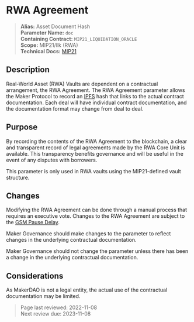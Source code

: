 # RWA Agreement

>**Alias:** Asset Document Hash   
>**Parameter Name:** `doc`  
>**Containing Contract:** `MIP21_LIQUIDATION_ORACLE`  
>**Scope:** MIP21/Ilk (RWA)  
>**Technical Docs:** [MIP21](https://mips.makerdao.com/mips/details/MIP21)  

## Description

Real-World Asset (RWA) Vaults are dependent on a contractual arrangement, the RWA Agreement. The RWA Agreement parameter allows the Maker Protocol to record an [IPFS](https://ipfs.tech) hash that links to the actual contract documentation. Each deal will have individual contract documentation, and the documentation format may change from deal to deal.

## Purpose
By recording the contents of the RWA Agreement to the blockchain, a clear and transparent record of legal agreements made by the RWA Core Unit is available. This transparency benefits governance and will be useful in the event of any disputes with borrowers.

This parameter is only used in RWA vaults using the MIP21-defined vault structure.

## Changes
Modifying the RWA Agreement can be done through a manual process that requires an executive vote. Changes to the RWA Agreement are subject to the [GSM Pause Delay](../core/param-gsm-pause-delay.md). 

Maker Governance should make changes to the parameter to reflect changes in the underlying contractual documentation.

Maker Governance should not change the parameter unless there has been a change in the underlying contractual documentation.

## Considerations
As MakerDAO is not a legal entity, the actual use of the contractual documentation may be limited.

>Page last reviewed: 2022-11-08  
>Next review due: 2023-11-08  

